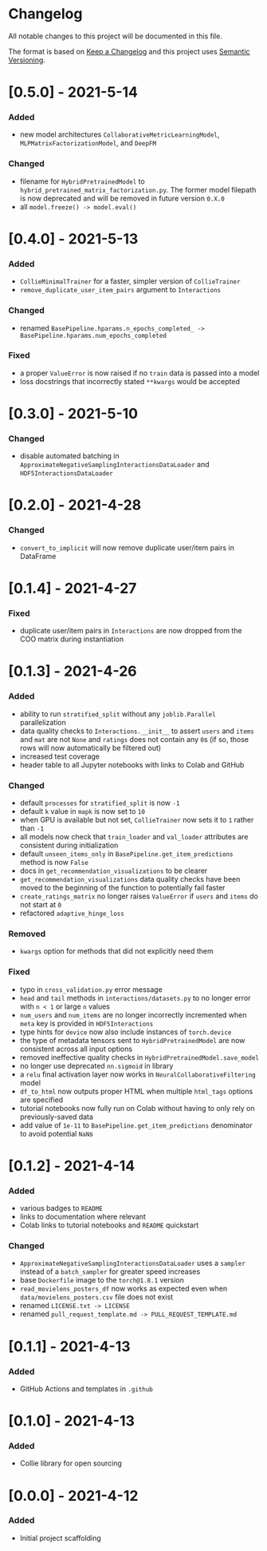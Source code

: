 # Changelog
All notable changes to this project will be documented in this file.

The format is based on [Keep a Changelog](http://keepachangelog.com/en/1.0.0/) and this project uses [Semantic Versioning](http://semver.org/).

# [0.5.0] - 2021-5-14
### Added
 - new model architectures ``CollaborativeMetricLearningModel``, ``MLPMatrixFactorizationModel``, and ``DeepFM``
### Changed
 - filename for ``HybridPretrainedModel`` to ``hybrid_pretrained_matrix_factorization.py``. The former model filepath is now deprecated and will be removed in future version ``0.X.0``
 - all ``model.freeze() -> model.eval()``

# [0.4.0] - 2021-5-13
### Added
 - ``CollieMinimalTrainer`` for a faster, simpler version of ``CollieTrainer``
 - ``remove_duplicate_user_item_pairs`` argument to ``Interactions``
### Changed
 - renamed `BasePipeline.hparams.n_epochs_completed_ -> BasePipeline.hparams.num_epochs_completed`
### Fixed
 - a proper ``ValueError`` is now raised if no ``train`` data is passed into a model
 - loss docstrings that incorrectly stated ``**kwargs`` would be accepted

# [0.3.0] - 2021-5-10
### Changed
 - disable automated batching in ``ApproximateNegativeSamplingInteractionsDataLoader`` and ``HDF5InteractionsDataLoader``

# [0.2.0] - 2021-4-28
### Changed
 - ``convert_to_implicit`` will now remove duplicate user/item pairs in DataFrame

# [0.1.4] - 2021-4-27
### Fixed
 - duplicate user/item pairs in ``Interactions`` are now dropped from the COO matrix during instantiation

# [0.1.3] - 2021-4-26
### Added
 - ability to run ``stratified_split`` without any ``joblib.Parallel`` parallelization
 - data quality checks to ``Interactions.__init__`` to assert ``users`` and ``items`` and ``mat`` are not ``None`` and ``ratings`` does not contain any ``0``s (if so, those rows will now automatically be filtered out)
 - increased test coverage
 - header table to all Jupyter notebooks with links to Colab and GitHub
### Changed
 - default ``processes`` for ``stratified_split`` is now ``-1``
 - default ``k`` value in ``mapk`` is now set to ``10``
 - when GPU is available but not set, ``CollieTrainer`` now sets it to ``1`` rather than ``-1``
 - all models now check that ``train_loader`` and ``val_loader`` attributes are consistent during initialization
 - default ``unseen_items_only`` in ``BasePipeline.get_item_predictions`` method is now ``False``
 - docs in ``get_recommendation_visualizations`` to be clearer
 - ``get_recommendation_visualizations`` data quality checks have been moved to the beginning of the function to potentially fail faster
 - ``create_ratings_matrix`` no longer raises ``ValueError`` if ``users`` and ``items`` do not start at ``0``
 - refactored ``adaptive_hinge_loss``
### Removed
 - ``kwargs`` option for methods that did not explicitly need them
### Fixed
 - typo in ``cross_validation.py`` error message
 - ``head`` and ``tail`` methods in ``interactions/datasets.py`` to no longer error with ``n < 1`` or large ``n`` values
 - ``num_users`` and ``num_items`` are no longer incorrectly incremented when ``meta`` key is provided in ``HDF5Interactions``
 - type hints for ``device`` now also include instances of ``torch.device``
 - the type of metadata tensors sent to ``HybridPretrainedModel`` are now consistent across all input options
 - removed ineffective quality checks in ``HybridPretrainedModel.save_model``
 - no longer use deprecated ``nn.sigmoid`` in library
 - a ``relu`` final activation layer now works in ``NeuralCollaborativeFiltering`` model
 - ``df_to_html`` now outputs proper HTML when multiple ``html_tags`` options are specified
 - tutorial notebooks now fully run on Colab without having to only rely on previously-saved data
 - add value of ``1e-11`` to ``BasePipeline.get_item_predictions`` denominator to avoid potential ``NaN``s

# [0.1.2] - 2021-4-14
### Added
 - various badges to ``README``
 - links to documentation where relevant
 - Colab links to tutorial notebooks and ``README`` quickstart
### Changed
 - ``ApproximateNegativeSamplingInteractionsDataLoader`` uses a ``sampler`` instead of a ``batch_sampler`` for greater speed increases
 - base ``Dockerfile`` image to the ``torch@1.8.1`` version
 - ``read_movielens_posters_df`` now works as expected even when ``data/movielens_posters.csv`` file does not exist
 - renamed ``LICENSE.txt -> LICENSE``
 - renamed ``pull_request_template.md -> PULL_REQUEST_TEMPLATE.md``

# [0.1.1] - 2021-4-13
### Added
 - GitHub Actions and templates in ``.github``

# [0.1.0] - 2021-4-13
### Added
 - Collie library for open sourcing

# [0.0.0] - 2021-4-12
### Added
 - Initial project scaffolding
